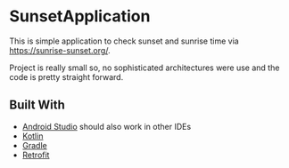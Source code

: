 # SunsetApplication
This is simple application to check sunset and sunrise time via https://sunrise-sunset.org/.

Project is really small so, no sophisticated architectures were use and the code is pretty straight forward.
## Built With
* [Android Studio](https://developer.android.com/studio/) should also work in other IDEs
* [Kotlin](https://kotlinlang.org/)
* [Gradle](https://gradle.org/)
* [Retrofit](https://square.github.io/retrofit/)
